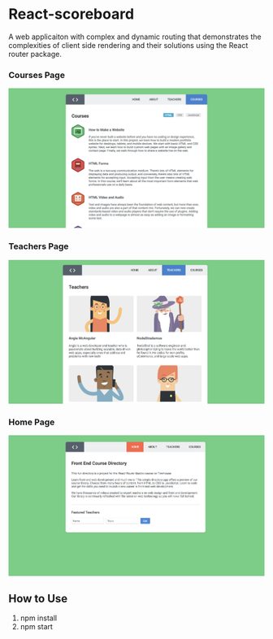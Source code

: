 # React-scoreboard

A web applicaiton with complex and dynamic routing that demonstrates the complexities of client side rendering and their solutions using the React router package.

### Courses Page
![This is the courses page](https://github.com/rickysychan/React-Router-CourseDirectory/blob/master/imgs/Courses.png)

### Teachers Page
![This is the Teachers page](https://github.com/rickysychan/React-Router-CourseDirectory/blob/master/imgs/Teachers.png)

### Home Page
![This is the home page](https://github.com/rickysychan/React-Router-CourseDirectory/blob/master/imgs/Home.png)


## How to Use

1) npm install
2) npm start
